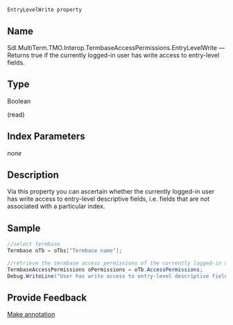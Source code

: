 

# 
    EntryLevelWrite property



## Name

Sdl.MultiTerm.TMO.Interop.TermbaseAccessPermissions.EntryLevelWrite —          Returns true if the currently logged-in user has write access to entry-level fields.



## Type

Boolean

(read)



## Index Parameters
*none*


## Description



Via this property you can ascertain whether the currently logged-in user has write access to entry-level descriptive fields, i.e. fields that are not associated with a particular index.



## Sample


```cs
//select termbase
Termbase oTb = oTbs["Termbase name"];

//retrieve the termbase access permissions of the currently logged-in user
TermbaseAccessPermissions oPermissions = oTb.AccessPermissions;
Debug.WriteLine("User has write access to entry-level descriptive fields: " + oPermissions.EntryLevelWrite);
```



## Provide Feedback

[Make annotation](mailto:sdk-feedback@sdl.com&amp;subject=Reference%20for%20Sdl.MultiTerm.TMO.Interop.TermbaseAccessPermissions.EntryLevelWrite)

